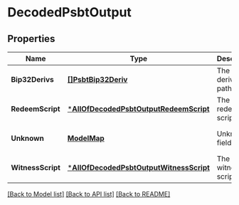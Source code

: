 # DecodedPsbtOutput

## Properties
Name | Type | Description | Notes
------------ | ------------- | ------------- | -------------
**Bip32Derivs** | [**[]PsbtBip32Deriv**](PSBTBip32Deriv.md) | The BIP32 derivation paths | [optional] [default to null]
**RedeemScript** | [***AllOfDecodedPsbtOutputRedeemScript**](AllOfDecodedPsbtOutputRedeemScript.md) | The redeem script | [optional] [default to null]
**Unknown** | [**ModelMap**](interface{}.md) | Unknown fields | [optional] [default to null]
**WitnessScript** | [***AllOfDecodedPsbtOutputWitnessScript**](AllOfDecodedPsbtOutputWitnessScript.md) | The witness script | [optional] [default to null]

[[Back to Model list]](../README.md#documentation-for-models) [[Back to API list]](../README.md#documentation-for-api-endpoints) [[Back to README]](../README.md)

